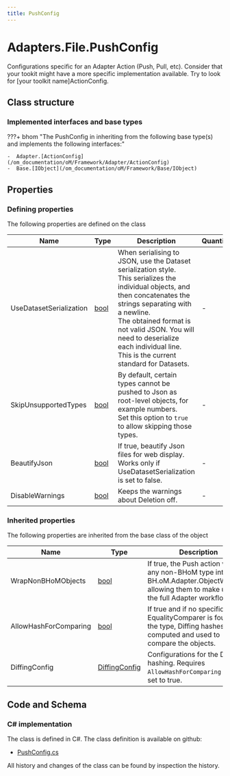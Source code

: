 ```yaml
---
title: PushConfig
---
```


# Adapters.File.PushConfig

Configurations specific for an Adapter Action (Push, Pull, etc).
Consider that your tookit might have a more specific implementation available. Try to look for [your toolkit name]ActionConfig.

## Class structure

### Implemented interfaces and base types

???+ bhom "The PushConfig in inheriting from the following base type(s) and implements the following interfaces:"

    -  Adapter.[ActionConfig](/om_documentation/oM/Framework/Adapter/ActionConfig)
    -  Base.[IObject](/om_documentation/oM/Framework/Base/IObject)


## Properties



### Defining properties

The following properties are defined on the class

| Name             | Type             | Description      | Quantity         |
|------------------|------------------|------------------|------------------|
| UseDatasetSerialization | [bool](https://learn.microsoft.com/en-us/dotnet/api/System.Boolean?view=netstandard-2.0) | When serialising to JSON, use the Dataset serialization style.<br>This serializes the individual objects, and then concatenates the strings separating with a newline.<br>The obtained format is not valid JSON. You will need to deserialize each individual line.<br>This is the current standard for Datasets. | - |
| SkipUnsupportedTypes | [bool](https://learn.microsoft.com/en-us/dotnet/api/System.Boolean?view=netstandard-2.0) | By default, certain types cannot be pushed to Json as root-level objects, for example numbers.<br>Set this option to `true` to allow skipping those types. | - |
| BeautifyJson | [bool](https://learn.microsoft.com/en-us/dotnet/api/System.Boolean?view=netstandard-2.0) | If true, beautify Json files for web display. Works only if UseDatasetSerialization is set to false. | - |
| DisableWarnings | [bool](https://learn.microsoft.com/en-us/dotnet/api/System.Boolean?view=netstandard-2.0) | Keeps the warnings about Deletion off. | - |


### Inherited properties
The following properties are inherited from the base class of the object

| Name             | Type             | Description      | Quantity         |
|------------------|------------------|------------------|------------------|
| WrapNonBHoMObjects | [bool](https://learn.microsoft.com/en-us/dotnet/api/System.Boolean?view=netstandard-2.0) | If true, the Push action wraps any non-BHoM type into a BH.oM.Adapter.ObjectWrapper, allowing them to make use of the full Adapter workflow. | - |
| AllowHashForComparing | [bool](https://learn.microsoft.com/en-us/dotnet/api/System.Boolean?view=netstandard-2.0) | If true and if no specific EqualityComparer is found for the type, Diffing hashes are computed and used to compare the objects. | - |
| DiffingConfig | [DiffingConfig](/om_documentation/oM/Framework/Diffing/DiffingConfig) | Configurations for the Diffing hashing. Requires `AllowHashForComparing` to be set to true. | - |


## Code and Schema

### C# implementation

The class is defined in C#. The class definition is available on github:

- [PushConfig.cs](https://github.com/BHoM/File_Toolkit/blob/develop/File_oM/Config/PushConfig.cs)

All history and changes of the class can be found by inspection the history.
